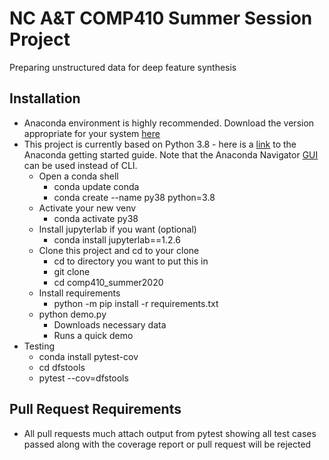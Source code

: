 # NC A&T COMP410 Summer Session Project
Preparing unstructured data for deep feature synthesis
## Installation
* Anaconda environment is highly recommended.  Download the version appropriate for your system [here](https://www.anaconda.com/products/individual)
* This project is currently based on Python 3.8 - here is a [link](https://conda.io/projects/conda/en/latest/user-guide/getting-started.html) to the Anaconda getting started guide. Note that the Anaconda Navigator [GUI](https://docs.anaconda.com/anaconda/navigator/getting-started) can be used instead of CLI.
  * Open a conda shell
    * conda update conda 
    * conda create --name py38 python=3.8
  * Activate your new venv
    * conda activate py38
  * Install jupyterlab if you want (optional)
    * conda install jupyterlab==1.2.6
  * Clone this project and cd to your clone
    * cd to directory you want to put this in 
    * git clone <project clone url>
    * cd comp410_summer2020
  * Install requirements
    * python -m pip install -r requirements.txt
  * python demo.py 
    * Downloads necessary data
    * Runs a quick demo
* Testing
  * conda install pytest-cov
  * cd dfstools
  * pytest --cov=dfstools
## Pull Request Requirements
* All pull requests much attach output from pytest showing all test cases passed along with the coverage report or pull request will be rejected

